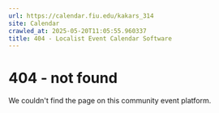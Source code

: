 ```yaml
---
url: https://calendar.fiu.edu/kakars_314
site: Calendar
crawled_at: 2025-05-20T11:05:55.960337
title: 404 - Localist Event Calendar Software
---
```


# 404 - not found
We couldn't find the page on this community event platform.
